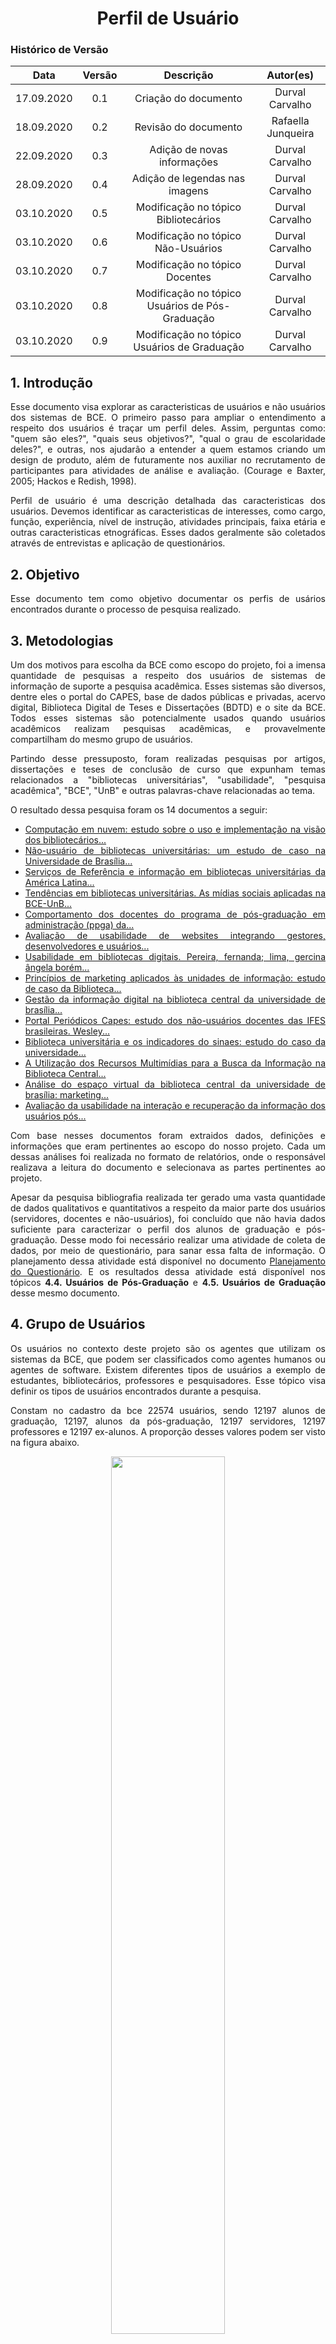 # <center>Perfil de Usuário

### Histórico de Versão
|    Data    | Versão | Descrição            | Autor(es)       |
| :--------: | :----: | :------------------: | :-------------: |
| 17.09.2020 |  0.1   | Criação do documento | Durval Carvalho |
| 18.09.2020 |  0.2   | Revisão do documento | Rafaella Junqueira |
| 22.09.2020 |  0.3   | Adição de novas informações | Durval Carvalho |
| 28.09.2020 |  0.4   | Adição de legendas nas imagens | Durval Carvalho |
| 03.10.2020 |  0.5   | Modificação no tópico Bibliotecários | Durval Carvalho |
| 03.10.2020 |  0.6   | Modificação no tópico Não-Usuários | Durval Carvalho |
| 03.10.2020 |  0.7   | Modificação no tópico Docentes | Durval Carvalho |
| 03.10.2020 |  0.8   | Modificação no tópico Usuários de Pós-Graduação  | Durval Carvalho |
| 03.10.2020 |  0.9   | Modificação no tópico Usuários de Graduação  | Durval Carvalho |

<div align="justify">

## 1. Introdução

Esse documento visa explorar as caracteristicas de usuários e não usuários dos sistemas de BCE. O primeiro passo para ampliar o entendimento a respeito dos usuários é traçar um perfil deles. Assim, perguntas como: "quem são eles?", "quais seus objetivos?", "qual o grau de escolaridade deles?", e outras, nos ajudarão a entender a quem estamos criando um design de produto, além de futuramente nos auxiliar no recrutamento de participantes para atividades de análise e avaliação. (Courage e Baxter, 2005; Hackos e Redish, 1998).

Perfil de usuário é uma descrição detalhada das caracteristicas dos usuários. Devemos identificar as caracteristicas de interesses, como cargo, função, experiência, nível de instrução, atividades principais, faixa etária e outras caracteristicas etnográficas. Esses dados geralmente são coletados através de entrevistas e aplicação de questionários.

## 2. Objetivo

Esse documento tem como objetivo documentar os perfis de usários encontrados durante o processo de pesquisa realizado.

## 3. Metodologias

Um dos motivos para escolha da BCE como escopo do projeto, foi a imensa quantidade de pesquisas a respeito dos usuários de sistemas de informação de suporte a pesquisa acadêmica. Esses sistemas são diversos, dentre eles o portal do CAPES, base de dados públicas e privadas, acervo digital, Biblioteca Digital de Teses e Dissertações (BDTD) e o site da BCE. Todos esses sistemas são potencialmente usados quando usuários acadêmicos realizam pesquisas acadêmicas, e provavelmente compartilham do mesmo grupo de usuários.

Partindo desse pressuposto, foram realizadas pesquisas por artigos, dissertações e teses de conclusão de curso que expunham temas relacionados a "bibliotecas universitárias", "usabilidade", "pesquisa acadêmica", "BCE", "UnB" e outras palavras-chave relacionadas ao tema.

O resultado dessa pesquisa foram os 14 documentos a seguir:
- [Computação em nuvem: estudo sobre o uso e implementação na visão dos bibliotecários...][1]
- [Não-usuário de bibliotecas universitárias: um estudo de caso na Universidade de Brasília...][2]
- [Serviços de Referência e informação em bibliotecas universitárias da América Latina...][3]
- [Tendências em bibliotecas universitárias. As mídias sociais aplicadas na BCE-UnB...][4]
- [Comportamento dos docentes do programa de pós-graduação em administração (ppga) da...][5]
- [Avaliação de usabilidade de websites integrando gestores, desenvolvedores e usuários...][6]
- [Usabilidade em bibliotecas digitais. Pereira, fernanda; lima, gercina ângela borém...][7]
- [Princípios de marketing aplicados às unidades de informação: estudo de caso da Biblioteca...][8]
- [Gestão da informação digital na biblioteca central da universidade de brasília...][9]
- [Portal Periódicos Capes: estudo dos não-usuários docentes das IFES brasileiras.  Wesley...][10]
- [Biblioteca universitária e os indicadores do sinaes: estudo do caso da universidade...][11]
- [A Utilização dos Recursos Multimídias para a Busca da Informação na Biblioteca Central...][12]
- [Análise do espaço virtual da biblioteca central da universidade de brasília: marketing...][13]
- [Avaliação da usabilidade na interação e recuperação da informação dos usuários pós...][14]

[1]: https://github.com/Interacao-Humano-Computador/2020.1-BCE/raw/master/docs/user-profile-research-summary/DURVAL/1.%20computa%C3%A7%C3%A3o_em_nuvem_estudo_sobre_o_uso_e_implementa%C3%A7%C3%A3o_na_vis%C3%A3o_dos_bibliotec%C3%A1rios_da_bce_unb.pdf
[2]: https://github.com/Interacao-Humano-Computador/2020.1-BCE/raw/master/docs/user-profile-research-summary/DURVAL/2.%20n%C3%A3o_usu%C3%A1rio_de_bibliotecas_universit%C3%A1rias_um_estudo_de_caso_na_universidade_de_bras%C3%ADlia_.pdf
[3]: https://github.com/Interacao-Humano-Computador/2020.1-BCE/raw/master/docs/user-profile-research-summary/DURVAL/3.%20servi%C3%A7os_de_refer%C3%AAncia_e_informa%C3%A7%C3%A3o_em_bibliotecas_universit%C3%A1rias_da_am%C3%A9rica_latina_an%C3%A1lise_de_seus_websites.pdf
[4]: https://github.com/Interacao-Humano-Computador/2020.1-BCE/raw/master/docs/user-profile-research-summary/DURVAL/4.%20tend%C3%AAncias_em_bibliotecas_universit%C3%A1rias_as_m%C3%ADdias_sociais_aplicadas_na_bce-unb.pdf
[5]: https://github.com/Interacao-Humano-Computador/2020.1-BCE/raw/master/docs/user-profile-research-summary/DURVAL/5.%20%5Bperfect%5Dcomportamento_dos_docentes_do_programa_de_p%C3%B3s_gradua%C3%A7%C3%A3o_em_administra%C3%A7%C3%A3o_ppga_da_universidade_de_bras%C3%ADlia_na_busca_e_uso_da_informa%C3%A7%C3%A3o.pdf
[6]: https://github.com/Interacao-Humano-Computador/2020.1-BCE/raw/master/docs/user-profile-research-summary/DURVAL/6.%20%5Bperfect%5Davalia%C3%A7%C3%A3o_de_usabilidade_de_websitesintegrando_gestores%2C_desenvolvedores_e_usu%C3%A1rios.pdf
[7]: https://github.com/Interacao-Humano-Computador/2020.1-BCE/raw/master/docs/user-profile-research-summary/DURVAL/7.%20%5Bpag1044%5Dusabilidade_em_bibliotecas_digitaisabordagem_emp%C3%ADrica_e_anal%C3%ADtica.pdf
[8]: https://github.com/Interacao-Humano-Computador/2020.1-BCE/raw/master/docs/user-profile-research-summary/DURVAL/8.%20%5Bok%5Dprinc%C3%ADpios_de_marketing_aplicados_%C3%A0sunidades_de_informa%C3%A7%C3%A3o_estudo_de_caso_da_biblioteca_central_da_universidade_de_bras%C3%ADlia.pdf
[9]: https://github.com/Interacao-Humano-Computador/2020.1-BCE/raw/master/docs/user-profile-research-summary/DURVAL/9.%20%5Bok%5Dgest%C3%A3o_da_informa%C3%A7%C3%A3o_digital_na_biblioteca_central_da_universidade_de_bras%C3%ADlia_relato_de_experi%C3%AAncia.pdf
[10]: https://github.com/Interacao-Humano-Computador/2020.1-BCE/raw/master/docs/user-profile-research-summary/DURVAL/19.%20PORTAL%20PERI%C3%93DICOS%20CAPES:%20estudo%20dos%20n%C3%A3o-usu%C3%A1rios%20docentes%20das%20IFES%20brasileiras
[11]: https://github.com/Interacao-Humano-Computador/2020.1-BCE/raw/master/docs/user-profile-research-summary/GERALDO/13.%20%5Bperfect%5Dbiblioteca_universit%C3%A1ria_e_os_indicadores_do_sinaes_estudo_do_caso_da_universidade_de_bras%C3%ADlia.pdf
[12]: https://github.com/Interacao-Humano-Computador/2020.1-BCE/raw/master/docs/user-profile-research-summary/GERALDO/14.%20a_utiliza%C3%A7%C3%A3o_dos_recursos_multim%C3%ADdias_para_a_busca_da_informa%C3%A7%C3%A3o_na_biblioteca_central_da_universidade_de_bras%C3%ADlia_bcewesclei_batista_santos_bras%C3%ADlia_2011.pdf
[13]: https://github.com/Interacao-Humano-Computador/2020.1-BCE/raw/master/docs/user-profile-research-summary/GERALDO/16.%20an%C3%A1lise_do_espa%C3%A7o_virtual_da_biblioteca_central_da_universidade_de_bras%C3%ADlia_marketingcomo_referencial_te%C3%B3rico_metodol%C3%B3gico.pdf
[14]: https://github.com/Interacao-Humano-Computador/2020.1-BCE/raw/master/docs/user-profile-research-summary/GERALDO/17.%20avalia%C3%A7%C3%A3o_da_usabilidade_na_intera%C3%A7%C3%A3o_e_recupera%C3%A7%C3%A3o_da_informa%C3%A7%C3%A3o_dos_usu%C3%A1rios_p%C3%B3s8graduandos_no_reposit%C3%B3rio_institucional_da_universidade_de_bras%C3%ADlia.pdf

Com base nesses documentos foram extraidos dados, definições e informações que eram pertinentes ao escopo do nosso projeto. Cada um dessas análises foi realizada no formato de relatórios, onde o responsável realizava a leitura do documento e selecionava as partes pertinentes ao projeto. 

Apesar da pesquisa bibliografia realizada ter gerado uma vasta quantidade de dados qualitativos e quantitativos a respeito da maior parte dos usuários (servidores, docentes e não-usuários), foi concluído que não havia dados suficiente para caracterizar o perfil dos alunos de graduação e pós-graduação. Desse modo foi necessário realizar uma atividade de coleta de dados, por meio de questionário, para sanar essa falta de informação. O planejamento dessa atividade está disponível no documento [Planejamento do Questionário](pages/ponto_de_controle_2/planejamento_do_questionario). E os resultados dessa atividade está disponível nos tópicos **4.4. Usuários de Pós-Graduação** e **4.5. Usuários de Graduação** desse mesmo documento.

## 4. Grupo de Usuários

Os usuários no contexto deste projeto são os agentes que utilizam os sistemas da BCE, que podem ser classificados como agentes humanos ou agentes de software. Existem diferentes tipos de usuários a exemplo de estudantes, bibliotecários, professores e pesquisadores. Esse tópico visa definir os tipos de usuários encontrados durante a pesquisa.

Constam no cadastro da bce 22574 usuários, sendo 12197 alunos de graduação, 12197, alunos da pós-graduação, 12197 servidores, 12197 professores e 12197 ex-alunos. A proporção desses valores podem ser visto na figura abaixo.

<p align="center">
  <img src='_media/assets/images/print_screen/user-profile-reports/cadastro-ativos-bce.png' width=60%/>
  <figcaption align='center'>
    <b>Figura 1: Composição dos cadastros ativos do sistema da BCE.</b>
    <br> 
    <a href='[user-profile-research-summary/DURVAL/1. computação_em_nuvem_estudo_sobre_o_uso_e_implementação_na_visão_dos_bibliotecários_da_bce_unb.pdf](https://bce.unb.br/wp-content/uploads/2020/07/RelatorioAtividades2019.pdf)'>Fonte: Relatórios de Atividades da Biblioteca Central de 2019</a>
  </figcaption>
</p>

#### 4.1. **Bibliotecários**

Bibliotecário é um profissional liberal que trata a informação e a torna acessível ao usuário final, independente do suporte informacional, cuja responsabilidade é identificar a demanda de informação em diferentes contextos considerando a diversidade do público. Eles podem trabalhar em bibliotecas, centros de documentação, empresas, escritórios jurídicos e pode gerir redes e sistemas de informação. [[13](https://pt.wikipedia.org/wiki/Bibliotec%C3%A1rio)]

No sistema avaliado, os bibliotecários são o grupo de usuário que tem menor representatividade no grupo total de usuários, com somente 5.8%, porém eles são o grupo de usuário que tem maior contato com o sistema, e dependem dele para realizar seu trabalho. Desse modo é de extrema importância conhecê-los para que o sistema possa dar suporte a suas atividades.

Os bibliotecários, no contexto deste projeto, são os responsáveis pela oferta dos serviço de referência. Sendo esses serviços de referências orientados aos seguintes propósivos:
- Ajudar os usuários a compreender o funcionamento das bibliotecas;
- Responder perguntas dos usuários;
- Ajudar os usuários a selecionar as obras desejadas;
- Promover e personalizar os serviços da biblioteca.
<br><small>Fonte: Vazquez, 2017</small>

No caso da BCE, os serviços de referência ofertados pelos bibliotecários são: 
- **Provisão de documentos**: circulação, consulta, emprestimos entre bibliotecas, comutação, fornecimento de cópias, entrega de material, preparação de tradução;
- **Provisão de informação**: auxilar os usuários;
- **Provisão de auxílio bibliografico**: localização de material, especificação de referência, levantamento bibliográfico;
- **Serviço de alertas**: novas aquisições, exposições;
- **Orientação ao público**: provisão de guia, consulta orientada, cursos, divulgação de serviços, preparação de obras.
<br><small>Fonte: Vazquez, 2017</small>

Os bibliotecários atendem a 3 categorias de usuários :
- **Usuário presencial**: pesquisadores, discentes e docentes das instituições de ensino, que podem ser intermediados ou não pelos gerenciadores da informação na busca por dados e que estão geograficamente próximos à sede física da biblioteca;
- **Usuário off campus**: docentes, discentes e pesquisadores que se encontram distantes geograficamente das bibliotecas, mas estão inseridos nos programas de ensino, pesquisa e extensão das instituições educacionais, que também podem ou não ser intermediados pelos gerenciadores da informação;
- **Usuário remoto**: pesquisadores e profissionais liberais que podem ter ou não vinculação com a instituição provedora; o contato pode ser virtualmente, por correio eletrônico, telefone e fax [...].
<br><small>Fonte: GARCEZ; RADOS, 2002</small>

Durante a pesquisa realizada por Lago (2014) e Rocha (2012) a respeito dos bibliotecários que atuavam na BCE, mostrou que 47% ocupavam o cargo há menos de 2 anos, como mostra a figura 1.

<p align="center">
  <img src='_media/assets/images/print_screen/user-profile-reports/user-profile-search-1.1.png' width=60%/>
  <figcaption align='center'>
    <b>Figura 2: Gráfico apresentando o tempo que os entrevistados exercem o cargo.</b>
    <br> 
    <a href='user-profile-research-summary/DURVAL/1. computação_em_nuvem_estudo_sobre_o_uso_e_implementação_na_visão_dos_bibliotecários_da_bce_unb.pdf'>Fonte: Lago, 2014</a>
  </figcaption>
</p>

Sobre a faixa etária, 68.2% dos bibliotecários tinham entre 20 a 30 anos (Rocha 2012), como mostra a figura 2.

<p align="center">
  <img src='_media/assets/images/print_screen/user-profile-reports/user-profile-search-8.2.png' width=60%>
  <figcaption align='center'>
    <b>Figura 3: Gráfico apresentando a idade dos entrevistados</b>
    <br> 
    <a href='user-profile-research-summary/DURVAL/8. [ok]princípios_de_marketing_aplicados_àsunidades_de_informação_estudo_de_caso_da_biblioteca_central_da_universidade_de_brasília.pdf'>Fonte: Rocha, 2012</a>
  </figcaption>
</p>

Sobre o gênero, a maioria dos bibliotecários era do sexo feminino (77,30%) e apenas 22,70% do sexo masculino. (ROCHA, 2012)

<p align="center">
  <img src='_media/assets/images/print_screen/user-profile-reports/user-profile-search-8.3.png' width=60%>
  <figcaption align='center'>
    <b>Figura 4: Figura apresentando o gênero dos entrevistados</b>
    <br> 
    <a href='user-profile-research-summary/DURVAL/8. [ok]princípios_de_marketing_aplicados_àsunidades_de_informação_estudo_de_caso_da_biblioteca_central_da_universidade_de_brasília.pdf'>Fonte: Rocha, 2012</a>
  </figcaption>
</p>

<hr>

A respeito da formação acadêmica, 63.7% possuiam somente graduação em biblioteconomia, e 22.7% possuiam além da graduação alguma especialização. (ROCHA, 2012)

<p align="center">
  <img src='_media/assets/images/print_screen/user-profile-reports/user-profile-search-8.5.png' width=70%>
  <figcaption align='center'>
    <b>Figura 5: Figura apresentando o grau de escolaridade dos entrevistados</b>
    <br> 
    <a href='user-profile-research-summary/DURVAL/8. [ok]princípios_de_marketing_aplicados_àsunidades_de_informação_estudo_de_caso_da_biblioteca_central_da_universidade_de_brasília.pdf'>Fonte: Rocha, 2012</a>
  </figcaption>
</p>

Quando perguntado sobre as principais dificuldades durante a implementação de novos programas, 28.90% apontaram a limitação de recursos financeiros como principal fator, e 26.70% apontaram o número insuficiente de pessoal. (ROCHA, 2012)

<p align="center">
  <img src='_media/assets/images/print_screen/user-profile-reports/dif_uso_estr_mkt_bce.png' width=100%>
  <figcaption align='center'>
    <b>Figura 6: Dificuldades idenficadas pelos bibliotecários</b>
    <br> 
      <a href='user-profile-research-summary/DURVAL/8. [ok]princípios_de_marketing_aplicados_àsunidades_de_informação_estudo_de_caso_da_biblioteca_central_da_universidade_de_brasília.pdf'>Fonte: Rocha, 2012</a>
  </figcaption>
</p>


Quando perguntado sobre a facilidade na utilização de Tecnologias de Informação e Comunicação (TIC) da BCE, 74% dos bibliotecários se auto avaliaram com muita facilidade, e 16% com alguma dificuldade. (LAGO, 2014)

<p align="center">
  <img src='_media/assets/images/print_screen/user-profile-reports/user-profile-search-1.2.png' width=75%>
  <figcaption align='center'>
    <b>Figura 7: Gráfico apresentando o dóminio das TIC pelos entrevistados</b>
    <br> 
    <a href='user-profile-research-summary/DURVAL/1. computação_em_nuvem_estudo_sobre_o_uso_e_implementação_na_visão_dos_bibliotecários_da_bce_unb.pdf'>Fonte: Lago, 2014</a>
  </figcaption>
  </figcaption>
</p>

Quando perguntado sobre a qualidade da infraestrutura da biblioteca, 10% consideram ótima, 35% consideram boa, 31% consideram regular, 13% consideram ruim, 3% consideram péssimo e 7% não souberam opinar. (Estela, Cunha, 2017)

<p align="center">
  <img src='_media/assets/images/print_screen/user-profile-reports/aval-infra-bce.png' width=75%>
  <figcaption align='center'>
    <b>Figura 8: Gráfico da avaliação da qualidade da infraestrutura da BCE</b>
    <br> 
    <a href='user-profile-research-summary/DURVAL/2. não_usuário_de_bibliotecas_universitárias_um_estudo_de_caso_na_universidade_de_brasília_.pdf'>Fonte: Estela, Cunha, 2017</a>
  </figcaption>
  </figcaption>
</p>

Quando perguntado sobre a qualidade os serviços oferecidos pela biblioteca, 14% consideram ótima, 44% bom, 23% regular, 14% ruim, 2% péssima e 3% não souberam opinar. (Estela, Cunha, 2017).

<p align="center">
  <img src='_media/assets/images/print_screen/user-profile-reports/quali-servi-bce.png' width=75%>
  <figcaption align='center'>
    <b>Figura 9: Gráfico da avaliação da qualidade do acervo da BCE</b>
    <br> 
    <a href='user-profile-research-summary/DURVAL/2. não_usuário_de_bibliotecas_universitárias_um_estudo_de_caso_na_universidade_de_brasília_.pdf'>Fonte: Estela, Cunha, 2017</a>
  </figcaption>
  </figcaption>
</p>


Quando perguntado sobre a qualidade do acervo da biblioteca, 18% consideram ótimo, 40% bom, 18%  regular, 5% ruim, 3% péssimo e 16% não souberam opinar.

<p align="center">
  <img src='_media/assets/images/print_screen/user-profile-reports/quali-acerv-bce.png' width=75%>
  <figcaption align='center'>
    <b>Figura 10: Gráfico da avaliação da qualidade do acervo da BCE</b>
    <br> 
    <a href='user-profile-research-summary/DURVAL/2. não_usuário_de_bibliotecas_universitárias_um_estudo_de_caso_na_universidade_de_brasília_.pdf'>Fonte: Estela, Cunha, 2017</a>
  </figcaption>
  </figcaption>
</p>


Quando perguntado sobre as Tecnologias da Informação e Comunicação (TICs) mais utilizadas, as seguintes as seguintes tecnologias foram as mais utilizadas: 

<p align="center">
  <img src='_media/assets/images/print_screen/user-profile-reports/user-profile-search-1.4.png'>
  <figcaption align='center'>
    <b>Figura 11: Gráfico apresentando os recursos de TIC mais utilizados pelos entrevistados</b>
    <br> 
    <a href='user-profile-research-summary/DURVAL/1. computação_em_nuvem_estudo_sobre_o_uso_e_implementação_na_visão_dos_bibliotecários_da_bce_unb.pdf'>Fonte: Lago, 2014</a>
  </figcaption>
  </figcaption>
</p>

#### 4.2. **Não-usuário de bibliotecas universitárias**

O não-usuário de um biblioteca é aquele que tem o direito de usar a biblioteca, mas não a usa por um determinado período e não participa das atividades culturais que a biblioteca organiza. É preciso ressaltar que a utilização da biblioteca não é apenas para emprestar um livro ou baixar um artigo do banco de dados, mas também para participar de atividades culturais, exposições, uso das salas de leitura, cabines de internet, etc. Em suma, não é fazer uso de serviços físicos e virtuais e não participar das atividades culturais organizadas pela biblioteca por um determinado tempo. (Silvestre Estela, 2019)

Os não usuários podem ser classificados nos seguintes tipos (Silvestre Estela, 2019):

<p align="center">
  <img src='_media/assets/images/print_screen/user-profile-reports/tipos-nao-usuario.png'>
  <figcaption align='center'>
    <b>Figura 12: Tipos de não-usuário de bibliotecas definidos na literatura</b>
      <a href='user-profile-research-summary/DURVAL/2. não_usuário_de_bibliotecas_universitárias_um_estudo_de_caso_na_universidade_de_brasília_.pdf'>
        Fonte: Silvestre Estela. 2019
      </a>
  </figcaption>
</p>


Em relação a faixa etária, 49.5% dos não usuários possuem entre 20 a 22 anos. Já em questão ao período do curso, 48.5% dos não-usuários estão entre o 3º e 4º ano de seus cursos. (Silvestre Estela, 2019)

<p align="center">
  <img src='_media/assets/images/print_screen/user-profile-reports/user-profile-search-2.6.png'>
  <figcaption align='center'>
    <b>Figura 13: Figura apresentando o ano de graduação e a idade dos não-usuários entrevistados</b>
    <br> 
    <a href='user-profile-research-summary/DURVAL/2. não_usuário_de_bibliotecas_universitárias_um_estudo_de_caso_na_universidade_de_brasília_.pdf'>Fonte: Silvestre Estela. 2019</a>
  </figcaption>
  </figcaption>
</p>

Em relação ao curso matrículado, 64% dos não-usuários estão matriculados em cursos das áreas de ciências humanas. (Silvestre Estela, 2019)

<p align="center">
  <img src='_media/assets/images/print_screen/user-profile-reports/user-profile-search-2.5.png'>
  <figcaption align='center'>
    <b>Figura 14: Figura apresentando o curso dos não-usuários entrevistados</b>
    <br> 
    <a href='user-profile-research-summary/DURVAL/2. não_usuário_de_bibliotecas_universitárias_um_estudo_de_caso_na_universidade_de_brasília_.pdf'>Fonte: Silvestre Estela. 2019</a>
  </figcaption>
</p>

Em relação a ferramenta utilizada para realizar pesquisas acadêmicas, 73% dos não-usuários utilizam somente site do Google para realizar suas pesquisas acadêmicas e 27% preferem o site do Scholar Google. (Silvestre Estela, 2019)

A fim de conhecer quais critérios de usabilidade e conteúdo eram reconhecidos pelos não-usuários, os seguintes tópicos foram citados:

<p align="center">
  <img src='_media/assets/images/print_screen/user-profile-reports/crite-quali-bce.png'>
  <figcaption align='center'>
    <b>Figura 15: Figura apresentando os critérios de que os não-usuários avaliavam em suas ferramentas de pesquisa acadêmica</b>
    <br> 
    <a href='user-profile-research-summary/DURVAL/2. não_usuário_de_bibliotecas_universitárias_um_estudo_de_caso_na_universidade_de_brasília_.pdf'>Fonte: Silvestre Estela. 2019</a>
  </figcaption>
</p>


Afim de descobrir quais eram os motivos para não utilizar os serviços da biblioteca e quais potenciais de melhorias poderiam levar a utilizar os serviços, os seguintes tópicos foram citados:

<p align="center">
  <img src='_media/assets/images/print_screen/user-profile-reports/razoes-nao-uso-bce.png'>
  <figcaption align='center'>
    <b>Figura 16: Razões que os não-usuários disseram para justicar o não uso dos serviços da biblioteca </b>
    <br> 
      <a href='user-profile-research-summary/DURVAL/2. não_usuário_de_bibliotecas_universitárias_um_estudo_de_caso_na_universidade_de_brasília_.pdf'>Fonte: Silvestre Estela. 2019</a>
  </figcaption>
</p>


Com base nos dados coletados, as principais dificuldades foram categorizadas e associadas aos tópicos citados pelos não-usuários.

<p align="center">
  <img src='_media/assets/images/print_screen/user-profile-reports/user-profile-search-2.7.png'>
  <figcaption align='center'>
    <b>Figura 17: Tabela as dificuldades que os não-usuários atribuiram a biblioteca</b>
    <br> 
    <a href='user-profile-research-summary/DURVAL/2. não_usuário_de_bibliotecas_universitárias_um_estudo_de_caso_na_universidade_de_brasília_.pdf'>Fonte: Silvestre Estela. 2019</a>
  </figcaption>
</p>

#### 4.3. Docentes

Na pesquisa realizada por Nasser e Dantas (2007), foram entrevistados 20 docentes da Universidade de Brasília com objetivo de identificar o perfil dos docentes e seus comportamentos durante o processo de pesquisa. Os resultados dessa pesquisa foram que 39% dos docentes possuíam de 1 a 5 anos de docência, enquanto que 27% possuíam 6 a 10 anos, como pode ser visto na figura 17.

<p align="center">
  <img src='_media/assets/images/print_screen/user-profile-reports/user-profile-search-5.1.png'>
  <figcaption align='center'>
    <b>Figura 18: Gráfico apresentando o tempo de docência dos entrevistados</b>
    <br> 
    <a href='user-profile-research-summary/DURVAL/5. [perfect]comportamento_dos_docentes_do_programa_de_pós_graduação_em_administração_ppga_da_universidade_de_brasília_na_busca_e_uso_da_informação.pdf'>Fonte: Silvestre Estela. 2019</a>
  </figcaption>
</p>

Em relação a área do conhecimento do curso lecionado pelos docentes, 46% eram da área das ciências sociais, e 26% das ciências exatas.

<p align="center">
  <img src='_media/assets/images/print_screen/user-profile-reports/user-profile-search-5.2.png'>
  <figcaption align='center'>
    <b>Figura 19: Gráfico apresentando o grau e a formação dos entrevistados</b>
    <br> 
    <a href='user-profile-research-summary/DURVAL/5. [perfect]comportamento_dos_docentes_do_programa_de_pós_graduação_em_administração_ppga_da_universidade_de_brasília_na_busca_e_uso_da_informação.pdf'>Fonte: Silvestre Estela. 2019</a>
  </figcaption>
</p>

Em relação ao modo de pesquisa que os docentes utilizavam, 67% preferiam pesquisar utilizando sites abertos, 20% sites privados, e 13% preferem consultar outros docentes.

<p align="center">
  <img src='_media/assets/images/print_screen/user-profile-reports/user-profile-search-5.3.png'>
  <figcaption align='center'>
    <b>Figura 20: Gráfico apresentando os canais de obtenção de informação preferido pelos entrevistados</b>
    <br> 
    <a href='user-profile-research-summary/DURVAL/5. [perfect]comportamento_dos_docentes_do_programa_de_pós_graduação_em_administração_ppga_da_universidade_de_brasília_na_busca_e_uso_da_informação.pdf'>Fonte: Silvestre Estela. 2019</a>
  </figcaption>
</p>

Em relação a frequência que os docentes consumiam informações das diversas fontes, a maioria indicou periódicos científicos, livros e anais de congressos como canal de maior frequência.

<p align="center">
  <img src='_media/assets/images/print_screen/user-profile-reports/user-profile-search-5.4.png'>
  <figcaption align='center'>
    <b>Figura 21: Gráfico apresentando a frequências que os entrevistados consumiam cada tipo de fonte de informação</b>
    <br> 
    <a href='user-profile-research-summary/DURVAL/5. [perfect]comportamento_dos_docentes_do_programa_de_pós_graduação_em_administração_ppga_da_universidade_de_brasília_na_busca_e_uso_da_informação.pdf'>Fonte: Silvestre Estela. 2019</a>
  </figcaption>
</p>

Em relação aos serviços ofertados pela BCE, os docentes apontaram que os serviços utilizados com maior frequência são: Portal de Periódicos da CAPES, Catálogo online da BCE e Biblioteca Digital de Teses e Dissertações (BDTD).

<p align="center">
  <img src='_media/assets/images/print_screen/user-profile-reports/user-profile-search-5.5.png'>
  <figcaption align='center'>
    <b>Figura 22: Gráfico apresentando a frequências que os entrevistados utilizavam os serviços ofetados pela BCE</b>
    <br> 
    <a href='user-profile-research-summary/DURVAL/5. [perfect]comportamento_dos_docentes_do_programa_de_pós_graduação_em_administração_ppga_da_universidade_de_brasília_na_busca_e_uso_da_informação.pdf'>Fonte: Silvestre Estela. 2019</a>
  </figcaption>
</p>

Em relação aos serviços que os docentes indicavam aos seus alunos, 15% recomendaram o Portal de Periódicos da CAPES, 14% o serviço de empréstimo, 14% os serviços de pesquisa de material e 12% o site da Biblioteca Digital de Teses e Dissertações.

<p align="center">
  <img src='_media/assets/images/print_screen/user-profile-reports/user-profile-search-5.6.png'>
  <figcaption align='center'>
    <b>Figura 23: Gráfico apresentando a quais serviços da BCE os docentes indicavam aos seus alunos</b>
    <br> 
    <a href='user-profile-research-summary/DURVAL/5. [perfect]comportamento_dos_docentes_do_programa_de_pós_graduação_em_administração_ppga_da_universidade_de_brasília_na_busca_e_uso_da_informação.pdf'>Fonte: Silvestre Estela. 2019</a>
  </figcaption>
</p>

Em relação às principais dificuldades enfrentadas durante o uso dos serviços da BCE, 42% dos docentes consideram o material bibliográfico disponível insuficiente e/ou desatualizado.

<p align="center">
  <img src='_media/assets/images/print_screen/user-profile-reports/user-profile-search-5.7.png'>
  <figcaption align='center'>
    <b>Figura 24: Gráfico apresentando as principais dificuldades enfrentadas pelos docentes durante o uso dos serviços da BCE</b>
    <br> 
    <a href='user-profile-research-summary/DURVAL/5. [perfect]comportamento_dos_docentes_do_programa_de_pós_graduação_em_administração_ppga_da_universidade_de_brasília_na_busca_e_uso_da_informação.pdf'>Fonte: Silvestre Estela. 2019</a>
  </figcaption>
</p>

Quando perguntado quais eram as principais barreiras que os docentes encontravam durante a realização de pesquisas online, foi apontado que 23% dos docentes tâm dificuldade para filtrar os grandes volumes de informação disponíveis, 23% não possuem tempo suficiente para realizar pesquisa de qualidade na internet, 18% consideram as interfaces dos sites de pesquisa bibliográficas difíceis de usar, e 12% consideram que as informações obtidas podem não ser confiáveis.

<p align="center">
  <img src='_media/assets/images/print_screen/user-profile-reports/user-profile-search-5.8.png'>
  <figcaption align='center'>
    <b>Figura 25: Gráfico apresentando as principais dificuldades durante a realização de pesquisas online</b>
    <br> 
    <a href='user-profile-research-summary/DURVAL/5. [perfect]comportamento_dos_docentes_do_programa_de_pós_graduação_em_administração_ppga_da_universidade_de_brasília_na_busca_e_uso_da_informação.pdf'>Fonte: Silvestre Estela. 2019</a>
  </figcaption>
</p>

Quando perguntado quais eram as principais dificuldades enfrentadas durante a utilização de bases de dados, 32% consideraram que as informações relevantes estão em base de dados pagas, 17% possuem dificuldade na escolha da base de dados, 17% possuem dificuldade na combinação dos termos e operadores.

<p align="center">
  <img src='_media/assets/images/print_screen/user-profile-reports/user-profile-search-5.9.png'>
  <figcaption align='center'>
    <b>Figura 26: Gráfico apresentando as principais dificuldades durante a realização de pesquisas em bases de dados</b>
    <br> 
    <a href='user-profile-research-summary/DURVAL/5. [perfect]comportamento_dos_docentes_do_programa_de_pós_graduação_em_administração_ppga_da_universidade_de_brasília_na_busca_e_uso_da_informação.pdf'>Fonte: Silvestre Estela. 2019</a>
  </figcaption>
</p>

Quando perguntado sobre a exigência do acesso remoto as bases de dados, 80.2% dos docentes afirmam que o uso remoto é imprescindível.

<p align="center">
  <img src='_media/assets/images/print_screen/user-profile-reports/user-profile-search-19.5.png'>
  <figcaption align='center'>
    <b>Figura 27: Tabela indicando quantos docentes identificam o recurso de acesso remoto a portais de base de dados como imprescindível</b>
    <br> 
    <a href='user-profile-research-summary/DURVAL/19. PORTAL PERIÓDICOS CAPES: estudo dos não-usuários docentes das IFES brasileiras.pdf'>Fonte: Silvestre Estela. 2019</a>
  </figcaption>
</p>

Quando perguntado sobre a qualidade da infraestrutura da biblioteca, 5% consideram ótima, 33% consideram boa, 34% consideram regular, 17% consideram ruim, 6% consideram péssimo e 5% não souberam opinar. (Estela, Cunha, 2017)

<p align="center">
  <img src='_media/assets/images/print_screen/user-profile-reports/quali-infra-bce-2.png' width=75%>
  <figcaption align='center'>
    <b>Figura 28: Gráfico da avaliação da qualidade da infraestrutura da BCE</b>
    <br> 
    <a href='user-profile-research-summary/DURVAL/2. não_usuário_de_bibliotecas_universitárias_um_estudo_de_caso_na_universidade_de_brasília_.pdf'>Fonte: Estela, Cunha, 2017</a>
  </figcaption>
</p>


Quando perguntado sobre a qualidade os serviços oferecidos pela biblioteca, 12% consideram ótima, 40% bom, 30% regular, 9% ruim, 3% péssima e 6% não souberam opinar. (Estela, Cunha, 2017).

<p align="center">
  <img src='_media/assets/images/print_screen/user-profile-reports/quali-servi-bce-2.png' width=75%>
  <figcaption align='center'>
    <b>Figura 29: Gráfico da avaliação da qualidade do acervo da BCE</b>
    <br> 
    <a href='user-profile-research-summary/DURVAL/2. não_usuário_de_bibliotecas_universitárias_um_estudo_de_caso_na_universidade_de_brasília_.pdf'>Fonte: Estela, Cunha, 2017</a>
  </figcaption>
</p>


Quando perguntado sobre a qualidade do acervo da biblioteca, 8% consideram ótimo, 35% bom, 29% regular, 18% ruim, 5% péssimo e 5% não souberam opinar.

<p align="center">
  <img src='_media/assets/images/print_screen/user-profile-reports/quali-acerv-bce-2.png' width=75%>
  <figcaption align='center'>
    <b>Figura 30: Gráfico da avaliação da qualidade do acervo da BCE</b>
    <br> 
    <a href='user-profile-research-summary/DURVAL/2. não_usuário_de_bibliotecas_universitárias_um_estudo_de_caso_na_universidade_de_brasília_.pdf'>Fonte: Estela, Cunha, 2017</a>
  </figcaption>
</p>

#### 4.4. Usuários de Pós-Graduação

Neste trabalho, pós-graduação é entendido como qualquer curso acadêmico que um aluno de uma universidade realiza após a conclusão de sua graduação. Desse modo, mestrado, doutorado e especializações são todos considerados pós-graduações. Esse agrupamento foi avaliado como necessário, pois sua representação no grupo de usuário total, quando separados, eram muito pequenas.

Esse grupo de usuário, diferentemente dos alunos de graduação, utilizam os serviços de Bibliotecas Universitárias de maneira mais intensa. (Silvestre Estela, 2019). Desse modo, é fundamental que durante o design das interfaces dos serviços da BCE sejam considerados.

Para descobrir informações sobre o perfil desse grupo de usuáriios, foi realizado uma atividade de coleta de dados, que é detalhada no documento [*Planejamento do Questionário**](pages/ponto_de_controle_2/planejamento_do_questionario.md). Esse questionário teve 92 respostas, sendo somente 10 referentes a alunos de pós-graduação. Os resultados obtido da análise dessas 10 submissões foi que 70% dos participantes estão na faixa etária de 24 a 26 anos, como pode ser visto na figura a seguir.

<p align="center">
  <img src='_media/assets/images/print_screen/user-profile-reports/faixa-etaria-pos-graduação.png' width=75%>
  <figcaption align='center'>
    <b>Figura 31: Distribuição da faixa etária dos alunos de pós-graduação</b>
    <br> 
    Fonte: Autor
  </figcaption>
</p>

Em relação ao gênero dos participantes do questionário, 60% eram do sexo masculino e 40% feminino.

<p align="center">
  <img src='_media/assets/images/print_screen/user-profile-reports/genero-pos-graduacao.png' width=75%>
  <figcaption align='center'>
    <b>Figura 32: Distribuição do gênero dos alunos de pós-graduação</b>
    <br> 
    Fonte: Autor
  </figcaption>
</p>

Como foi evidenciado pela pesquisa de Silvestre Estela (2019), a distância é um dos fatores que os não-usuários da BCE levantaram para justificar a não utilização dos serviços da biblioteca. Com isso em mente foi buscado levantar os dados a respeito da distância que os pós-graduandos estão da BCE. Os resultados obtidos foi que 50% dos participantes do questionário moram entre 10 a 25 km de distância da BCE, 30% estão à mais de 25 km e 20% estão entre 3 a 10 km.

<p align="center">
  <img src='_media/assets/images/print_screen/user-profile-reports/distancia-pos-graduandos.png' width=75%>
  <figcaption align='center'>
    <b>Figura 33: Distribuição da distância da casa dos pós-graduados da BCE</b>
    <br> 
    Fonte: Autor
  </figcaption>
</p>

Em relação ao curso dos pós-graduandos, foi evidenciado que 50% dos participantes do questionário são de cursos da área das Ciências Humanas, enquanto que 30% são da área das Tecnológicas e 20% das Ciências Exatas.

<p align="center">
  <img src='_media/assets/images/print_screen/user-profile-reports/curso-pos-graduandos.png' width=75%>
  <figcaption align='center'>
    <b>Figura 34: Distribuição do curso dos pós-graduados</b>
    <br> 
    Fonte: Autor
  </figcaption>
</p>

Em relação ao nível de experiência com tecnologias informacionais, 50% dos participantes se consideram com nível avançado no uso de sistemas computacionais, enquanto que 40% se consideraram com nível intermediário e 10% se consideram leigos/iniciantes.

<p align="center">
  <img src='_media/assets/images/print_screen/user-profile-reports/experiencia-tecnologias-pos-grad.png' width=75%>
  <figcaption align='center'>
    <b>Figura 35: Distribuição do nível de experiência que os pós-graduandos se consideram em sistemas computacionais</b>
    <br> 
    Fonte: Autor
  </figcaption>
</p>

Quando perguntado se os alunos de pós-graduação já utilizam o site da BCE, 70% disseram que sim e 30% disseram que não.

<p align="center">
  <img src='_media/assets/images/print_screen/user-profile-reports/ja-utilizou-site-BCE.png' width=75%>
  <figcaption align='center'>
    <b>Figura 36: Distribuição do curso dos pós-graduados</b>
    <br> 
    Fonte: Autor
  </figcaption>
</p>

Quando perguntado qual dispositivo era mais usado quando se realizava o acesso ao site da BCE, foi evidenciado que a grande maioria (90%) dos participantes do questionário utilizam um computador próprio.

<p align="center">
  <img src='_media/assets/images/print_screen/user-profile-reports/dispositivo-acesso-BCE.png' width=75%>
  <figcaption align='center'>
    <b>Figura 37: Distribuição dos dispositivos usados para acessar o site da BCE</b>
    <br> 
    Fonte: Autor
  </figcaption>
</p>

Quando perguntado com que frequência se era utilizado o site da BCE, foi evidenciado que 30% utilizam anualmente ou nunca, 30% utilizam semestralmente, 10% utilizam mensalmente, 10% utilizam quinzenalmente e 20% utilizam semanalmente.

<p align="center">
  <img src='_media/assets/images/print_screen/user-profile-reports/frequencia-uso-site-bce.png' width=75%>
  <figcaption align='center'>
    <b>Figura 38: Distribuição da frequência de uso do site da BCE</b>
    <br> 
    Fonte: Autor
  </figcaption>
</p>


Quando perguntado aos alunos de pós-graduação se já utilizam o serviço de agendamento de empréstimo de livros pelo site da BCE, 50% disseram que sim e 50% disseram que não.

<p align="center">
  <img src='_media/assets/images/print_screen/user-profile-reports/agendamento-de-livro-site-bce-pos.png' width=75%>
  <figcaption align='center'>
    <b>Figura 39: Distribuição de pós-graduados que já utilizam o serviço de agendameto pelo site da BCE</b>
    <br> 
    Fonte: Autor
  </figcaption>
</p>


Quando perguntado aos alunos de pós-graduação se já utilizam o serviço de renovação de empréstimo de livros pelo site da BCE, 80% disseram que sim e 20% disseram que não.

<p align="center">
  <img src='_media/assets/images/print_screen/user-profile-reports/devolucao-obras-site-bce-pos.png' width=75%>
  <figcaption align='center'>
    <b>Figura 40: Distribuição de pós-graduados que já utilizam o serviço de renovação de empréstimos de obras pelo site da BCE</b>
    <br> 
    Fonte: Autor
  </figcaption>
</p>


#### 4.5. Usuários de Graduação

Neste trabalho, usuários de graduação são alunos de universidades que utilizam os serviços da BCE, independentemente do curso de sua graduação. 

Para descobrir informações sobre o perfil desse grupo de usuáriios, foi realizado uma atividade de coleta de dados, que é detalhada no documento [*Planejamento do Questionário**](pages/ponto_de_controle_2/planejamento_do_questionario.md). Esse questionário teve 92 respostas, sendo somente 53 referentes a alunos de graduação. Os resultados obtido da análise dessas submissões foi que 60.4% dos participantes estão na faixa etária de 21 a 23 anos, como pode ser visto na figura a seguir.

<p align="center">
  <img src='_media/assets/images/print_screen/user-profile-reports/faixa-etaria-graduação.png' width=75%>
  <figcaption align='center'>
    <b>Figura 41: Distribuição da faixa etária dos alunos de graduação</b>
    <br> 
    Fonte: Autor
  </figcaption>
</p>

Em relação ao gênero dos participantes do questionário, 60% eram do sexo masculino e 40% feminino.

<p align="center">
  <img src='_media/assets/images/print_screen/user-profile-reports/genero-graduacao.png' width=75%>
  <figcaption align='center'>
    <b>Figura 42: Distribuição do gênero dos alunos de graduação</b>
    <br> 
    Fonte: Autor
  </figcaption>
</p>

Como foi evidenciado pela pesquisa de Silvestre Estela (2019), a distância é um dos fatores que os não-usuários da BCE levantaram para justificar a não utilização dos serviços da biblioteca. Com isso em mente foi buscado levantar os dados a respeito da distância que os graduandos estão da BCE. Os resultados obtidos foi que 54.7% dos participantes do questionário moram à mais de 25 km da BCE, 32.1% estão entre 10 a 25 km de distância da BCE, 11.3% estão entre 3 a 10 km e 1.9% estão à menos de 3 km.

<p align="center">
  <img src='_media/assets/images/print_screen/user-profile-reports/distancia-graduandos.png' width=75%>
  <figcaption align='center'>
    <b>Figura 43: Distribuição da distância da casa dos graduados da BCE</b>
    <br> 
    Fonte: Autor
  </figcaption>
</p>

Em relação ao curso dos graduandos, foi evidenciado que 45.3% dos participantes do questionário são de cursos da área das Tecnológicas, 35.8% são das Ciências Exatas, 13.2% das Ciências Humanas e 5.7% das Ciências Biológicas.

<p align="center">
  <img src='_media/assets/images/print_screen/user-profile-reports/curso-graduandos.png' width=75%>
  <figcaption align='center'>
    <b>Figura 44: Distribuição do curso dos graduados</b>
    <br> 
    Fonte: Autor
  </figcaption>
</p>

Em relação ao nível de experiência com tecnologias informacionais, 45.3% dos participantes se consideram com nível avançado no uso de sistemas computacionais, 28.3% se consideraram com nível intermediário, 11.3% se dizem especialistas e 15.1% se consideram leigos/iniciantes.

<p align="center">
  <img src='_media/assets/images/print_screen/user-profile-reports/experiencia-tecnologias-grad.png' width=75%>
  <figcaption align='center'>
    <b>Figura 45: Distribuição do nível de experiência que os graduandos se consideram em sistemas computacionais</b>
    <br> 
    Fonte: Autor
  </figcaption>
</p>

Quando perguntado se os alunos de graduação já utilizam o site da BCE, 94.3% disseram que sim e 5.7% disseram que não.

<p align="center">
  <img src='_media/assets/images/print_screen/user-profile-reports/ja-utilizou-site-BCE-grad.png' width=75%>
  <figcaption align='center'>
    <b>Figura 46: Distribuição do curso dos pós-graduados</b>
    <br> 
    Fonte: Autor
  </figcaption>
</p>

Quando perguntado qual dispositivo era mais usado quando se realizava o acesso ao site da BCE, foi evidenciado que 83% utilizam um computador próprio, 13.2% utilizam o celular e 3.8% utilizam o computador da biblioteca.

<p align="center">
  <img src='_media/assets/images/print_screen/user-profile-reports/dispositivo-acesso-BCE-grad.png' width=75%>
  <figcaption align='center'>
    <b>Figura 47: Distribuição dos dispositivos usados para acessar o site da BCE</b>
    <br> 
    Fonte: Autor
  </figcaption>
</p>

Quando perguntado com que frequência se era utilizado o site da BCE, foi evidenciado que 32.1% utilizam anualmente ou nunca, 28.3% utilizam semestralmente, 26.4% utilizam mensalmente, 7.5% utilizam quinzenalmente e 5.7% utilizam semanalmente.

<p align="center">
  <img src='_media/assets/images/print_screen/user-profile-reports/frequencia-uso-site-bce-grad.png' width=75%>
  <figcaption align='center'>
    <b>Figura 48: Distribuição da frequência de uso do site da BCE</b>
    <br> 
    Fonte: Autor
  </figcaption>
</p>

Quando perguntado aos alunos de graduação se já utilizam o serviço de agendamento de empréstimo de livros pelo site da BCE, 69.8% disseram que não e 30.2% disseram que sim.

<p align="center">
  <img src='_media/assets/images/print_screen/user-profile-reports/agendamento-de-livro-site-bce-grad.png' width=75%>
  <figcaption align='center'>
    <b>Figura 49: Distribuição de graduados que já utilizam o serviço de agendameto pelo site da BCE</b>
    <br> 
    Fonte: Autor
  </figcaption>
</p>


Quando perguntado aos alunos de graduação se já utilizam o serviço de renovação de empréstimo de livros pelo site da BCE, 62.3% disseram que sim e 37.7% disseram que não.

<p align="center">
  <img src='_media/assets/images/print_screen/user-profile-reports/devolucao-obras-site-bce-grad.png' width=75%>
  <figcaption align='center'>
    <b>Figura 50: Distribuição de graduados que já utilizam o serviço de renovação de empréstimos de obras pelo site da BCE</b>
    <br> 
    Fonte: Autor
  </figcaption>
</p>


Quando perguntado sobre a qualidade da infraestrutura da biblioteca, 9% consideram ótima, 25% consideram boa, 28% consideram regular, 15% consideram ruim, 22% consideram péssimo e 1% não souberam opinar. (Estela, Cunha, 2017)

<p align="center">
  <img src='_media/assets/images/print_screen/user-profile-reports/aval-infra-bce-grad.png' width=75%>
  <figcaption align='center'>
    <b>Figura 51: Gráfico da avaliação da qualidade da infraestrutura da BCE</b>
    <br> 
    <a href='user-profile-research-summary/DURVAL/2. não_usuário_de_bibliotecas_universitárias_um_estudo_de_caso_na_universidade_de_brasília_.pdf'>Fonte: Estela, Cunha, 2017</a>
  </figcaption>
</p>

Quando perguntado sobre a qualidade os serviços oferecidos pela biblioteca, 13% consideram ótima, 38% bom, 24% regular, 11% ruim, 10% péssima e 4% não souberam opinar. (Estela, Cunha, 2017).

<p align="center">
  <img src='_media/assets/images/print_screen/user-profile-reports/quali-servi-bce-grad.png' width=75%>
  <figcaption align='center'>
    <b>Figura 52: Gráfico da avaliação da qualidade do acervo da BCE</b>
    <br> 
    <a href='user-profile-research-summary/DURVAL/2. não_usuário_de_bibliotecas_universitárias_um_estudo_de_caso_na_universidade_de_brasília_.pdf'>Fonte: Estela, Cunha, 2017</a>
  </figcaption>
</p>

Quando perguntado sobre a qualidade do acervo da biblioteca, 14% consideram ótimo, 33% bom, 24%  regular, 15% ruim, 10% péssimo e 5% não souberam opinar.

<p align="center">
  <img src='_media/assets/images/print_screen/user-profile-reports/quali-acerv-bce-grad.png' width=75%>
  <figcaption align='center'>
    <b>Figura 53: Gráfico da avaliação da qualidade do acervo da BCE</b>
    <br> 
    <a href='user-profile-research-summary/DURVAL/2. não_usuário_de_bibliotecas_universitárias_um_estudo_de_caso_na_universidade_de_brasília_.pdf'>Fonte: Estela, Cunha, 2017</a>
  </figcaption>
</p>

Quando perguntado sobre o acesso à bibliografia das disciplinas por meio da biblioteca, 26% consideram excelente, 4% bom, 25%  regular, 10% ruim, 4% insuficiente.

<p align="center">
  <img src='_media/assets/images/print_screen/user-profile-reports/acesso-bibliografia-bce-grad.png' width=75%>
  <figcaption align='center'>
    <b>Figura 54: Gráfico da avaliação do acesso à bibliografia das disciplinas por meio da biblioteca</b>
    <br> 
    <a href='user-profile-research-summary/DURVAL/2. não_usuário_de_bibliotecas_universitárias_um_estudo_de_caso_na_universidade_de_brasília_.pdf'>Fonte: Estela, Cunha, 2017</a>
  </figcaption>
</p>

<!-- 
<hr>

ESSAS INFORMAÇÕES NÃO SÃO RELEVANTES PARA O PERFIL DE USUÁRIO
TALVES UTILIZAMOS ESSAS INFORMAÇÕES EM OUTROS DOCUMENTOS FUTURAMENTE

Quando perguntado se os alunos entrevistados conheciam e utilizavam algum serviço de streaming de media, as seguintes respostas foram obtidas (Santos, 2011):
  * 85% Conhecem e usam
  * 5% Conheciam e não usavam
  * 10% Não conheciam

<hr>

Quando perguntado em quais serviços de streaming os alunos tinham cadastro (Santos, 2011):
  * 90% Tinham cadastro no Youtube
  * 5% Tinham cadastro no Flickr
  * 10% Tinham cadastro no SlideShare
  * 5% Tinham cadastro no PodCasting
  * 15% Tinham cadastro em outras

<hr>

Quando perguntado se os alunos usariam algum serviço de streaming caso ele fosse utilizado pela BCE (Santos, 2011):
  * 80% Usariam
  * 20% Talvez Usariam
  
<hr>
-->

## 5. Informações que os usuários desejam

Na pesquisa realiza por Sousa (2019), a respeito das tendências em bibliotecas universitárias, foram realizadas 30 entrevistas com usuários da biblioteca. Com base nessas entrevistas foi evidenciado alguns pontos em comuns que os usuários desejavam ser informados nos sistemas online da BCE. 

- Livros mais alugados
- Seções mais procuradas
- Quantas pessoas passaram pela BCE
- Horário de funcionamento
- Próximos eventos/exposições
- Vídeos ensinando encontrar obras no acervo
- Avisos de não funcionamento (greve, paralização, etc.)
- Serviços ofertados

## Bibliografia

- 1 Amaral, Sueli Angélica Do; Nascimento, Jose Antonio Machado. Avaliação De Usabilidade De Websitesintegrando Gestores, Desenvolvedores E Usuários, Xiv Encontro Nacional De Pesquisa Em Ciência Da Informação (Enancib 2013).
- 2 Dantas, Jefferson Higino. Gestão Da Informação Digital Na Biblioteca Central Da Universidade De Brasília: Relato De Experiência. Artigo Publicado No Xv Seminário Nacional De Bibliotecas Universitárias (Snbu)
- 3 Fernandes, Wesley Rodrigo. Portal Periódicos Capes: Estudo Dos Não-usuários Docentes Das Ifes Brasileiras / Wesley Rodrigo Fernandes. – 2012.
- 4 Garcez, Eliane Maria Stuart; Rados, Gregório Jeanvarvakis. Biblioteca Híbrida: Um Novo Enfoque No Suporte À Educação À Distância. Ciência Da Informação, Brasília, V. 31, N. 2, P. 44-51, Maio/ago. 2002
- 5 Maness, Jack Teoria Da Biblioteca 2.0: Web 2.0 E Suas Implicações Para as Bibliotecas. Inf. & Soc.:est., João Pessoa, V. 17, N. 1, P. 43-51, Jan./abr. 2007
- 6 Nasser, Janne Cury; Dantas, Jefferson Higino. Comportamento Dos Docentes Do Programa De Pós-graduação Em Administração (Ppga) Da Universidade De Brasília Na Busca E Uso Da Informação, 2007.
- 7 Pereira, Fernanda; Lima, Gercina Ângela Borém. Usabilidade Em Bibliotecas Digitais. Artigo Apresentado No I Congresso Iskoespanha E Portugal - 2013
- 8 Rocha, Stephanie Moira Brauna Da. Princípios De Marketing Aplicados Às Unidades De Informação: Estudo De Caso Da Biblioteca Central Da Universidade De Brasília / Stephanie Moira Brauna Da Rocha. – 2012
- 9 Silvestre Estela, Flor De María. Não-usuário De Bibliotecas Universitárias: Um Estudo De Caso Na Universidade De Brasília - Unb / Flor De María Silvestre Estela; Orientador Murilo Basto Da Cunha. Brasília, 2019. Tese (Doutorado - Doutorado Em Ciência Da Informação, 2019.
- 10 Sousa, Tamiê Moraes De. Tendências Em Bibliotecas Universitárias. As Mídias Sociais Aplicadas Na Bce-unb.
- 11 Vega, José Antonio Merlo. El Servicio Bibliotecário De Referencia. In:anales De Documentación,n. 3, 2000. P. 93-126
- 12 Vazquez, Alice De Amorim Borgesserviços De Referência E Informação Em Bibliotecas Universitárias Da América Latina: análise De Seus Websistes / Alice De Amorim Borges Vazquez. -2017.

